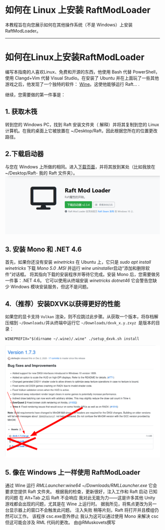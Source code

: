 # 如何在 Linux 上安装 RaftModLoader 
本教程旨在向您展示如何在其他操作系统（不是 Windows）上安装 RaftModLoader。 

---
# 如何在Linux上安装RaftModLoader 
编写本指南的人喜欢Linux、免费和开源的东西，他使用 Bash 代替 PowerShell，使用 Clangd+Vim 代替 Visual Studio。在安装了 Ubuntu 并在上面玩了一些其他游戏之后，他发现了一个独特的软件： [Wine](https://winehq.org/)。这使他能够运行 Raft... .

继续，您需要做的第一件事是： 
## 1. 获取木筏 
转到您的 Windows PC，找到 Raft 安装文件夹（ 
解释）并将其复制到您的 Linux 计算机。在我的桌面上它被放置在 ~/Desktop/Raft，因此根据您所在的位置更改路径。 
## 2.下载启动器 
与您在 Windows 上所做的相同。进入[下载页面](https://raftmodder.mcxiaodong.top/download)，并将其放到某处（比如我放在 ~/Desktop/Raft- 我的 Raft 文件夹）。
![节点](./download.png) 
## 3. 安装 Mono 和 .NET 4.6 
首先，如果你还没有安装 *winetricks*  在 Ubuntu 上，它只是 *sudo apt install winetricks* 下载 *Mono 5.0 .MSI* 并运行 *wine uninstaller*启动“添加和删除软件”对话框。  将其指向下载的安装程序并等待它完成。安装 Mono 后，您需要做另一件事：.NET 4.6。  它可以使用从终端安装 *winetricks dotnet46* 它会警告您缺少 Windows 模块安装服务，但这不是问题。 
## 4.（推荐）安装DXVK以获得更好的性能 
如果您的显卡支持 <code>Vulkan</code> 渲染，则不应跳过此步骤。从获取一个版本，将存档解压缩到 <code>~/Downloads/</code>并从终端中运行它 <code>~/Downloads/dxvk_x.y.zxyz </code>是版本的目录： 

    WINEPREFIX="$(dirname ~/.wine)/.wine" ./setup_dxvk.sh install

![节点](./dxvk.png) 
## 5. 像在 Windows 上一样使用 RaftModLoader 
通过 Wine 运行 *RMLLauncher:wine64 ~/Downloads/RMLLauncher.exe* 它会要求您提供 Raft 文件夹。  根据我的检查，更新很好，注入工作和 Raft 启动
已知的问题 
在 Alt+Tab 之后 Raft 不会响应 
我对此无能为力——这是许多其他 Unity 游戏都会出现的问题，尤其是在 Wine 上运行时。  据我所见，将焦点更改为另一台显示器上的窗口不会触发此问题。 
注入失败 
稍等片刻，Raft 将打开并且模组仍然可以工作。 
该程序 csc.exe意外停止 
我认为这可以通过使用 Mono 来解决 csc但这可能会涉及 RML 代码的更改。 
由@RMuskovets撰写 

